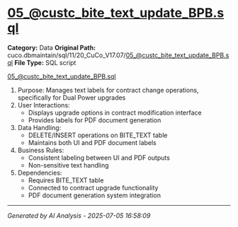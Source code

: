 # 05_@custc_bite_text_update_BPB.sql

**Category:** Data
**Original Path:** cuco.dbmaintain/sql/11/20_CuCo_V17.07/05_@custc_bite_text_update_BPB.sql
**File Type:** SQL script

05_@custc_bite_text_update_BPB.sql
1. Purpose: Manages text labels for contract change operations, specifically for Dual Power upgrades
2. User Interactions:
   - Displays upgrade options in contract modification interface
   - Provides labels for PDF document generation
3. Data Handling:
   - DELETE/INSERT operations on BITE_TEXT table
   - Maintains both UI and PDF document labels
4. Business Rules:
   - Consistent labeling between UI and PDF outputs
   - Non-sensitive text handling
5. Dependencies:
   - Requires BITE_TEXT table
   - Connected to contract upgrade functionality
   - PDF document generation system integration

---
*Generated by AI Analysis - 2025-07-05 16:58:09*
